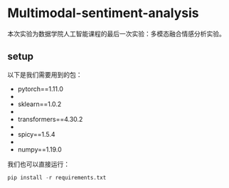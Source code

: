 # Multimodal-sentiment-analysis

本次实验为数据学院人工智能课程的最后一次实验：多模态融合情感分析实验。

## setup

以下是我们需要用到的包：

- pytorch==1.11.0
- 
- sklearn==1.0.2
- 
- transformers==4.30.2
- 
- spicy==1.5.4
- 
- numpy==1.19.0

我们也可以直接运行：

```python
pip install -r requirements.txt
```


  
  
